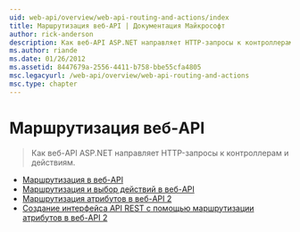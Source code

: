 ```yaml
---
uid: web-api/overview/web-api-routing-and-actions/index
title: Маршрутизация веб-API | Документация Майкрософт
author: rick-anderson
description: Как веб-API ASP.NET направляет HTTP-запросы к контроллерам и действиям.
ms.author: riande
ms.date: 01/26/2012
ms.assetid: 8447679a-2556-4411-b758-bbe55cfa4805
msc.legacyurl: /web-api/overview/web-api-routing-and-actions
msc.type: chapter
---
```

<a name="web-api-routing"></a>Маршрутизация веб-API
====================
> Как веб-API ASP.NET направляет HTTP-запросы к контроллерам и действиям.


- [Маршрутизация в веб-API](routing-in-aspnet-web-api.md)
- [Маршрутизация и выбор действий в веб-API](routing-and-action-selection.md)
- [Маршрутизация атрибутов в веб-API 2](attribute-routing-in-web-api-2.md)
- [Создание интерфейса API REST с помощью маршрутизации атрибутов в веб-API 2](create-a-rest-api-with-attribute-routing.md)
